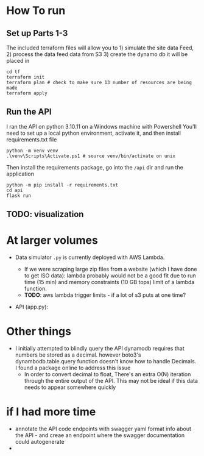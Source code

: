 # How To run

## Set up Parts 1-3
The included terraform files will allow you to 1) simulate the site data Feed, 2) process the data feed data from S3 3) create the dynamo db it will be placed in
```
cd tf
terraform init
terraform plan # check to make sure 13 number of resources are being made
terraform apply
```

## Run the API
I ran the API on python 3.10.11 on a Windows machine with Powershell
You'll need to set up a local python environment, activate it, and then install requirements.txt file
```
python -m venv venv
.\venv\Scripts\Activate.ps1 # source venv/bin/activate on unix
```

Then install the requirements package, go into the `/api` dir and run the application

```
python -m pip install -r requirements.txt
cd api
flask run
```

## TODO: visualization

# At larger volumes
* Data simulator `.py` is currently deployed with AWS Lambda. 
    * If we were scraping large zip files from a website (which I have done to get ISO data): lambda probably would not be a good fit due to run time (15 min) and memory constraints (10 GB tops) limit of a lambda function. 
    * **TODO**: aws lambda trigger limits - if a lot of s3 puts at one time?

* API (app.py):



# Other things
* I initially attempted to blindly query the API dynamodb requires that numbers be stored as a decimal. however boto3's dynambodb.table.query function doesn't know how to handle Decimals. I found a package online to address this issue
    * In order to convert decimal to float, There's an extra O(N) iteration through the entire output of the API. This may not be ideal if this data needs to appear somewhere quickly

# if I had more time
* annotate the API code endpoints with swagger yaml format info about the API - and creae an endpoint where the swagger documentation could autogenerate
* 


